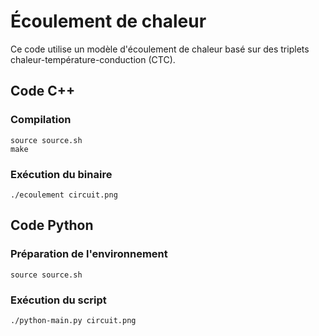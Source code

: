 # Écoulement de chaleur

Ce code utilise un modèle d'écoulement de chaleur basé sur des triplets
chaleur-température-conduction (CTC).

## Code C++

### Compilation

```
source source.sh
make
```

### Exécution du binaire

```
./ecoulement circuit.png
```

## Code Python

### Préparation de l'environnement

```
source source.sh
```

### Exécution du script

```
./python-main.py circuit.png
```

